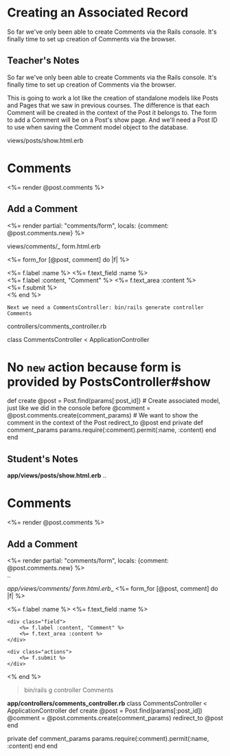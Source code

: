 # Creating an Associated Record
So far we've only been able to create Comments via the Rails console. It's finally time to set up creation of Comments via the browser.

## Teacher's Notes

So far we've only been able to create Comments via the Rails console. It's finally time to set up creation of Comments via the browser.

This is going to work a lot like the creation of standalone models like Posts and Pages that we saw in previous courses. The difference is that each Comment will be created in the context of the Post it belongs to. The form to add a Comment will be on a Post's show page. And we'll need a Post ID to use when saving the Comment model object to the database.

views/posts/show.html.erb

<div id="comments">
  <h1>Comments</h1>
  <%= render @post.comments %>
  <!-- NEW CODE BELOW: -->
  <h2>Add a Comment</h2>
  <%= render partial: "comments/form", locals: {comment: @post.comments.new} %>
</div>

views/comments/_ form.html.erb

<%= form_for [@post, comment] do |f| %>
  <div class="field">
    <%= f.label :name %>
    <%= f.text_field :name %>
  </div>

  <div class="field">
    <%= f.label :content, "Comment" %>
    <%= f.text_area :content %>
  </div>

  <div class="actions">
    <%= f.submit %>
  </div>
<% end %>

    Next we need a CommentsController: bin/rails generate controller Comments

controllers/comments_controller.rb

class CommentsController < ApplicationController
  # No `new` action because form is provided by PostsController#show
  def create
    @post = Post.find(params[:post_id])
    # Create associated model, just like we did in the console before
    @comment = @post.comments.create(comment_params)
    # We want to show the comment in the context of the Post
    redirect_to @post
  end
  private
  def comment_params
    params.require(:comment).permit(:name, :content)
  end
end

## Student's Notes

__app/views/posts/show.html.erb__
..
<div id="comments">
	<h1>Comments</h1>
	<%= render @post.comments %>
	<h2>Add a Comment</h2>
	<%= render partial: "comments/form", locals: {comment: @post.comments.new} %>
</div>
..

__app/views/comments/_ form.html.erb__
<%= form_for [@post, comment] do |f| %>
	<div class="field">
		<%= f.label :name %>
		<%= f.text_field :name %>
	</div>

	<div class="field">
		<%= f.label :content, "Comment" %>
		<%= f.text_area :content %>
	</div>

	<div class="actions">
		<%= f.submit %>
	</div>
<% end %>

> bin/rails g controller Comments

__app/controllers/comments_controller.rb__
class CommentsController < ApplicationController
  def create
    @post = Post.find(params[:post_id])
    @comment = @post.comments.create(comment_params)
    redirect_to @post
  end

  private
  def comment_params
    params.require(:comment).permit(:name, :content)
  end
end
